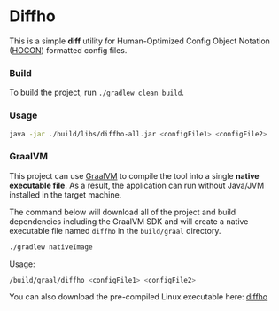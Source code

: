 # Diffho

This is a simple **diff** utility for Human-Optimized Config Object Notation ([HOCON](https://en.wikipedia.org/wiki/HOCON)) formatted config files.

### Build

To build the project, run `./gradlew clean build`. 

### Usage

```bash
java -jar ./build/libs/diffho-all.jar <configFile1> <configFile2>
```

### GraalVM

This project can use [GraalVM](https://www.graalvm.org/) to compile the tool into a single **native executable file**. As a result, the application can run without Java/JVM installed in the target machine.

The command below will download all of the project and build dependencies including the GraalVM SDK and will create a native executable file named `diffho` in the `build/graal` directory.

```bash
./gradlew nativeImage

```


Usage:
```bash
/build/graal/diffho <configFile1> <configFile2>
```

You can also download the pre-compiled Linux executable here: [diffho](https://github.com/bytekast/diffho/raw/master/build/graal/diffho)